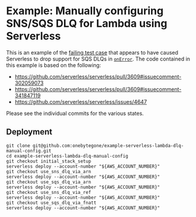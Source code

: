 # Example: Manually configuring SNS/SQS DLQ for Lambda using Serverless

This is an example of the [failing test case][serverless-3609-sqs-issue] that appears to
have caused Serverless to drop support for SQS DLQs in
[`onError`][serverless-docs-onerror]. The code contained in this example is based on the
following:

   * https://github.com/serverless/serverless/pull/3609#issuecomment-302059073
   * https://github.com/serverless/serverless/pull/3609#issuecomment-341847119
   * https://github.com/serverless/serverless/issues/4647

Please see the individual commits for the various states.

[serverless-3609-sqs-issue]: https://github.com/serverless/serverless/pull/3609#issuecomment-302059073
[serverless-docs-onerror]: https://serverless.com/framework/docs/providers/aws/guide/functions/#dead-letter-queue-dlq

## Deployment

```
git clone git@github.com:onebytegone/example-serverless-lambda-dlq-manual-config.git
cd example-serverless-lambda-dlq-manual-config
git checkout initial_stack_setup
serverless deploy --account-number "${AWS_ACCOUNT_NUMBER}"
git checkout use_sns_dlq_via_arn
serverless deploy --account-number "${AWS_ACCOUNT_NUMBER}"
git checkout use_sqs_dlq_via_arn
serverless deploy --account-number "${AWS_ACCOUNT_NUMBER}"
git checkout use_sns_dlq_via_ref
serverless deploy --account-number "${AWS_ACCOUNT_NUMBER}"
git checkout use_sqs_dlq_via_fnatt
serverless deploy --account-number "${AWS_ACCOUNT_NUMBER}"
```
